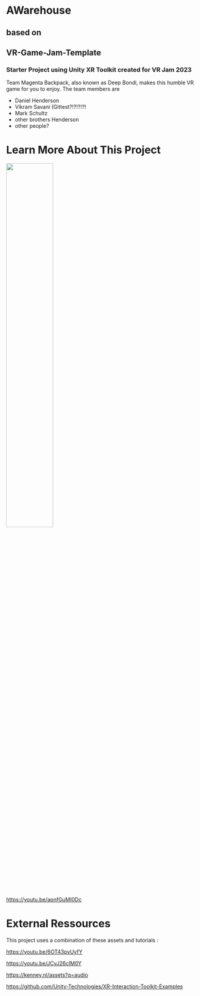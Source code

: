 # AWarehouse
## based on
## VR-Game-Jam-Template
### Starter Project using Unity XR Toolkit created for VR Jam 2023

Team Magenta Backpack, also known as Deep Bondi, makes this humble VR game for you to enjoy.
The team members are
- Daniel Henderson
- Vikram Savani (Gittest?!?!?!?!
- Mark Schultz
- other brothers Henderson
- other people?




# Learn More About This Project
[<img src="https://i.ytimg.com/vi/apnfGuMI0Dc/maxresdefault.jpg" width="50%">](https://youtu.be/apnfGuMI0Dc)

https://youtu.be/apnfGuMI0Dc

# External Ressources
This project uses a combination of these assets and tutorials :

https://youtu.be/6OT43pvUyfY

https://youtu.be/JCyJ26cIM0Y

https://kenney.nl/assets?q=audio

https://github.com/Unity-Technologies/XR-Interaction-Toolkit-Examples
